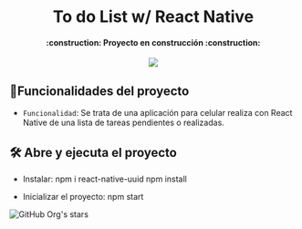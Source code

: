 <h1 align="center"> To do List w/ React Native </h1>

<h4 align="center">
    :construction: Proyecto en construcción :construction:
</h4>

<p align="center">
   <img src="https://img.shields.io/badge/STATUS-EN%20DESAROLLO-green">
</p>

## :hammer:Funcionalidades del proyecto

- `Funcionalidad`: Se trata de una aplicación para celular realiza con React Native de una lista de tareas pendientes o realizadas.


## 🛠️ Abre y ejecuta el proyecto
- Instalar:     npm i react-native-uuid
                npm install 

- Inicializar el proyecto:  npm start 

![GitHub Org's stars](https://img.shields.io/github/stars/camilafernanda?style=social)